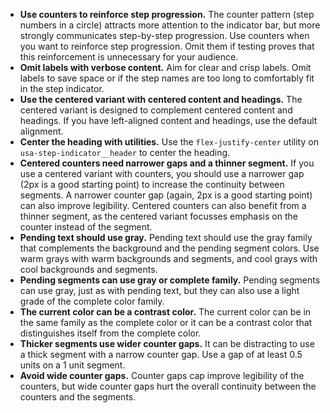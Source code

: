 - **Use counters to reinforce step progression.** The counter pattern (step numbers in a circle) attracts more attention to the indicator bar, but more strongly communicates step-by-step progression. Use counters when you want to reinforce step progression. Omit them if testing proves that this reinforcement is unnecessary for your audience.
- **Omit labels with verbose content.** Aim for clear and crisp labels. Omit labels to save space or if the step names are too long to comfortably fit in the step indicator.
- **Use the centered variant with centered content and headings.** The centered variant is designed to complement centered content and headings. If you have left-aligned content and headings, use the default alignment.
- **Center the heading with utilities.** Use the `flex-justify-center` utility on `usa-step-indicator__header` to center the heading.
- **Centered counters need narrower gaps and a thinner segment.** If you use a centered variant with counters, you should use a narrower gap (2px is a good starting point) to increase the continuity between segments. A narrower counter gap (again, 2px is a good starting point) can also improve legibility. Centered counters can also benefit from a thinner segment, as the centered variant focusses emphasis on the counter instead of the segment.
- **Pending text should use gray.** Pending text should use the gray family that complements the background and the pending segment colors. Use warm grays with warm backgrounds and segments, and cool grays with cool backgrounds and segments.
- **Pending segments can use gray or complete family.** Pending segments can use gray, just as with pending text, but they can also use a light grade of the complete color family.
- **The current color can be a contrast color.** The current color can be in the same family as the complete color or it can be a contrast color that distinguishes itself from the complete color.
- **Thicker segments use wider counter gaps.** It can be distracting to use a thick segment with a narrow counter gap. Use a gap of at least 0.5 units on a 1 unit segment.
- **Avoid wide counter gaps.** Counter gaps cap improve legibility of the counters, but wide counter gaps hurt the overall continuity between the counters and the segments.